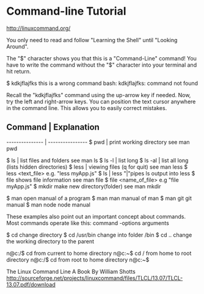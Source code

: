 # Command-line Tutorial
http://linuxcommand.org/ 

You only need to read and follow "Learning the Shell" until "Looking Around".

The "$" character shows you that this is a "Command-Line" command!
You have to write the command without the "$" character into your terminal and hit return.

$ kdkjflajfks 		this is a wrong command
bash: kdkjflajfks: command not found 

Recall the "kdkjflajfks" command using the up-arrow key if needed. Now, try the left and right-arrow keys. You can position the text cursor anywhere in the command line. This allows you to easily correct mistakes. 

##  Command		|		Explanation
--------------- |  ----------------
$ pwd  			|		print working directory see man pwd

$ ls			|		list files and folders see man ls
$ ls -l			|		list long
$ ls -al		|		list all long 
						(lists hidden directories)
$ less			|		viewing files (q for quit) see man less
$ less	<text_file>		e.g. "less myApp.js"
$ ls | less				"|"pipes ls output into less
$ file					shows file information see man file
$ file	<name_of_file>  e.g "file myApp.js"
$ mkdir <directory name>    make new directory(folder) see man mkdir

$ man <program name>        open manual of a program
$ man man                   manual of man
$ man git                   git manual
$ man node                  node manual

These examples also point out an important concept about commands. Most commands operate like this:
    command -options arguments
    
$ cd 	 			    change directory
$ cd /usr/bin 		    change into folder /bin
$ cd ..				    change the working directory to the parent 

n@c:/$ cd			    from current to home directory
n@c:~$ cd /			    from home to root directory
n@c:/$ cd			    from root to home directory
n@c:~$

The Linux Command Line A Book By William Shotts
http://sourceforge.net/projects/linuxcommand/files/TLCL/13.07/TLCL-13.07.pdf/download